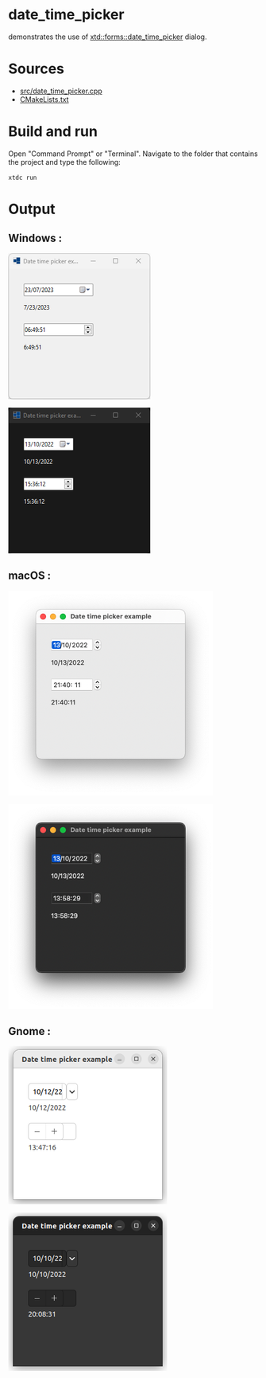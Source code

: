 # date_time_picker

demonstrates the use of [xtd::forms::date_time_picker](../../../../src/xtd.forms/include/xtd/forms/date_time_picker.h) dialog.

# Sources

* [src/date_time_picker.cpp](src/date_time_picker.cpp)
* [CMakeLists.txt](CMakeLists.txt)

# Build and run

Open "Command Prompt" or "Terminal". Navigate to the folder that contains the project and type the following:

```shell
xtdc run
```

# Output

## Windows :

![Screenshot](../../../../docs/pictures/examples/date_time_picker_w.png)

![Screenshot](../../../../docs/pictures/examples/date_time_picker_wd.png)

## macOS :

![Screenshot](../../../../docs/pictures/examples/date_time_picker_m.png)

![Screenshot](../../../../docs/pictures/examples/date_time_picker_md.png)

## Gnome :

![Screenshot](../../../../docs/pictures/examples/date_time_picker_g.png)

![Screenshot](../../../../docs/pictures/examples/date_time_picker_gd.png)
